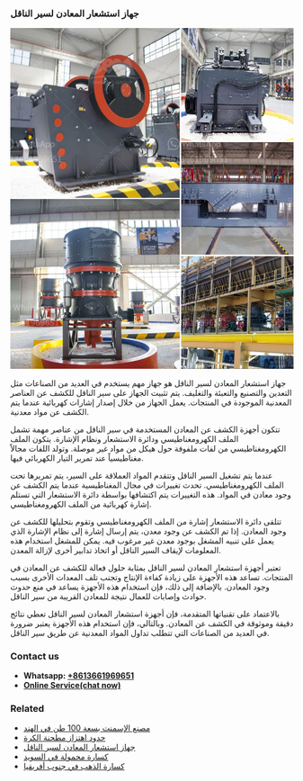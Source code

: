<h3>جهاز استشعار المعادن لسير الناقل</h3><img src='1701850825.jpg' alt=''><p>جهاز استشعار المعادن لسير الناقل هو جهاز مهم يستخدم في العديد من الصناعات مثل التعدين والتصنيع والتعبئة والتغليف. يتم تثبيت الجهاز على سير الناقل للكشف عن العناصر المعدنية الموجودة في المنتجات. يعمل الجهاز من خلال إصدار إشارات كهربائية عندما يتم الكشف عن مواد معدنية.</p><p>تتكون أجهزة الكشف عن المعادن المستخدمة في سير الناقل من عناصر مهمة تشمل الملف الكهرومغناطيسي ودائرة الاستشعار ونظام الإشارة. يتكون الملف الكهرومغناطيسي من لفات ملفوفة حول هيكل من مواد غير موصلة. وتولد اللفات مجالاً مغناطيسياً عند تمرير التيار الكهربائي فيها.</p><p>عندما يتم تشغيل السير الناقل وتتقدم المواد العملاقة على السير، يتم تمريرها تحت الملف الكهرومغناطيسي. تحدث تغييرات في مجال المغناطيسية عندما يتم الكشف عن وجود معادن في المواد. هذه التغييرات يتم اكتشافها بواسطة دائرة الاستشعار التي تستلم إشارة كهربائية من الملف الكهرومغناطيسي.</p><p>تتلقى دائرة الاستشعار إشارة من الملف الكهرومغناطيسي وتقوم بتحليلها للكشف عن وجود المعادن. إذا تم الكشف عن وجود معدن، يتم إرسال إشارة إلى نظام الإشارة الذي يعمل على تنبيه المشغل بوجود معدن غير مرغوب فيه. يمكن للمشغل استخدام هذه المعلومات لإيقاف السير الناقل أو اتخاذ تدابير أخرى لإزالة المعدن.</p><p>تعتبر أجهزة استشعار المعادن لسير الناقل بمثابة حلول فعالة للكشف عن المعادن في المنتجات. تساعد هذه الأجهزة على زيادة كفاءة الإنتاج وتجنب تلف المعدات الأخرى بسبب وجود المعادن. بالإضافة إلى ذلك، فإن استخدام هذه الأجهزة يساعد في منع حدوث حوادث وإصابات للعمال نتيجة للمعادن القريبة من سير الناقل.</p><p>بالاعتماد على تقنياتها المتقدمة، فإن أجهزة استشعار المعادن لسير الناقل تعطي نتائج دقيقة وموثوقة في الكشف عن المعادن. وبالتالي، فإن استخدام هذه الأجهزة يعتبر ضرورة في العديد من الصناعات التي تتطلب تداول المواد المعدنية عن طريق سير الناقل.</p><h3>Contact us</h3><ul><li><strong>Whatsapp:&nbsp;<a href="https://wa.me/8613661969651">+8613661969651</a></strong></li><li><a href="https://swt.shibang-china.com/?git&amp;zhl&amp;جهاز استشعار المعادن لسير الناقل"><strong>Online Service(chat now)</strong></a></li></ul><h3>Related</h3><ul><li><a href='مصنع الإسمنت بسعة 100 طن في الهند.md'>مصنع الإسمنت بسعة 100 طن في الهند</a></li><li><a href='حدود اهتزاز مطحنة الكرة.md'>حدود اهتزاز مطحنة الكرة</a></li><li><a href='جهاز استشعار المعادن لسير الناقل.md'>جهاز استشعار المعادن لسير الناقل</a></li><li><a href='كسارة محمولة في السويد.md'>كسارة محمولة في السويد</a></li><li><a href='كسارة الذهب في جنوب أفريقيا.md'>كسارة الذهب في جنوب أفريقيا</a></li></ul>